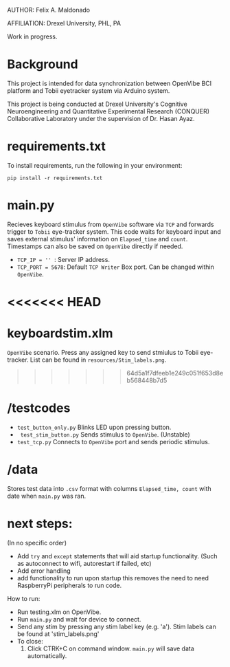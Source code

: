 AUTHOR: Felix A. Maldonado

AFFILIATION: Drexel University, PHL, PA

Work in progress.

# Background
This project is intended for data synchronization between OpenVibe BCI platform and Tobii eyetracker system via Arduino system. 

This project is being conducted at Drexel University's Cognitive Neuroengineering and Quantitative Experimental Research 
(CONQUER) Collaborative Laboratory under the supervision of Dr. Hasan Ayaz. 

# requirements.txt
To install requirements, run the following in your environment:
```
pip install -r requirements.txt
```

# main.py
Recieves keyboard stimulus from ```OpenVibe``` software via ```TCP``` and forwards trigger to ```Tobii``` eye-tracker system. This code waits for keyboard input and saves external stimulus' information on ```Elapsed_time``` and ```count```. Timestamps can also be saved on ```OpenVibe``` directly if needed. 

- ```TCP_IP = '' ```: Server IP address.
- ```TCP_PORT = 5678```: Default ```TCP Writer``` Box port. Can be changed within ```OpenVibe```. 

<<<<<<< HEAD
=======
# keyboardstim.xlm
```OpenVibe``` scenario. Press any assigned key to send stmiulus to Tobii eye-tracker. List can be found in ```resources/Stim_labels.png```. 
>>>>>>> 64d5a1f7dfeeb1e249c051f653d8eb568448b7d5

# /testcodes
- ```test_button_only.py```
Blinks LED upon pressing button. 
- ``` test_stim_button.py```
Sends stimulus to ```OpenVibe```. (Unstable)
- ```test_tcp.py```
Connects to ```OpenVibe``` port and sends periodic stimulus. 

# /data
Stores test data into ```.csv``` format with columns ```Elapsed_time, count``` with date when ```main.py``` was ran.

# next steps: 
(In no specific order)
- Add ```try``` and ```except``` statements that will aid startup functionality. (Such as autoconnect to wifi, autorestart if failed, etc)
- Add error handling 
- add functionality to run upon startup
this removes the need to need RaspberryPi peripherals to run code. 

How to run: 
  - Run testing.xlm on OpenVibe.
  - Run ```main.py``` and wait for device to connect. 
  - Send any stim by pressing any stim label key (e.g. 'a'). Stim labels can be found at 'stim_labels.png'
  - To close:
      1. Click CTRK+C on command window. ```main.py``` will save data automatically.
